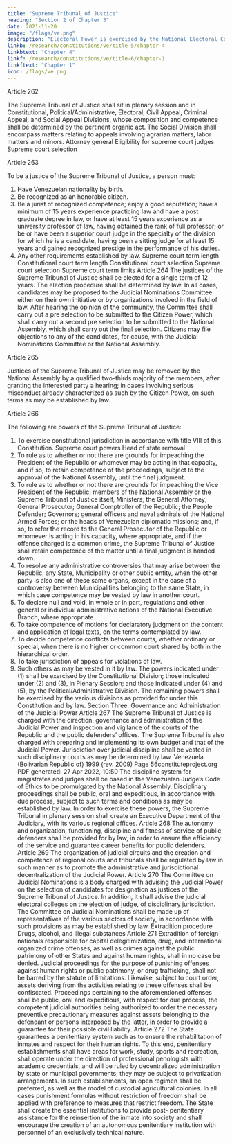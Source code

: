 ```yaml
---
title: "Supreme Tribunal of Justice"
heading: "Section 2 of Chapter 3"
date: 2021-11-20
image: "/flags/ve.png"
description: "Electoral Power is exercised by the National Electoral Council as governing body, and by the latter’s subordinate organs"
linkb: /research/constitutions/ve/title-5/chapter-4
linkbtext: "Chapter 4"
linkf: /research/constitutions/ve/title-6/chapter-1
linkftext: "Chapter 1"
icon: /flags/ve.png
---
```



Article 262

The Supreme Tribunal of Justice shall sit in plenary session and in Constitutional,
Political/Administrative, Electoral, Civil Appeal, Criminal Appeal, and Social Appeal
Divisions, whose composition and competence shall be determined by the pertinent
organic act.
The Social Division shall encompass matters relating to appeals involving agrarian
matters, labor matters and minors.
Attorney general
Eligibility for supreme court judges
Supreme court selection

Article 263

To be a justice of the Supreme Tribunal of Justice, a person must:
1. Have Venezuelan nationality by birth.
2. Be recognized as an honorable citizen.
3. Be a jurist of recognized competence; enjoy a good reputation; have a minimum
of 15 years experience practicing law and have a post graduate degree in law, or
have at least 15 years experience as a university professor of law, having
obtained the rank of full professor; or be or have been a superior court judge in
the specialty of the division for which he is a candidate, having been a sitting
judge for at least 15 years and gained recognized prestige in the performance of
his duties.
4. Any other requirements established by law.
Supreme court term length
Constitutional court term length
Constitutional court selection
Supreme court selection
Supreme court term limits
Article 264
The justices of the Supreme Tribunal of Justice shall be elected for a single term of 12
years. The election procedure shall be determined by law. In all cases, candidates may
be proposed to the Judicial Nominations Committee either on their own initiative or by
organizations involved in the field of law. After hearing the opinion of the community, the
Committee shall carry out a pre selection to be submitted to the Citizen Power, which
shall carry out a second pre selection to be submitted to the National Assembly, which
shall carry out the final selection.
Citizens may file objections to any of the candidates, for cause, with the Judicial
Nominations Committee or the National Assembly.


Article 265

Justices of the Supreme Tribunal of Justice may be removed by the National Assembly by a qualified two-thirds majority of the members, after granting the interested party a hearing; in cases involving serious misconduct already characterized as such by the Citizen Power, on such terms as may be established by law.

Article 266

The following are powers of the Supreme Tribunal of Justice:

1. To exercise constitutional jurisdiction in accordance with title VIII of this
Constitution.
Supreme court powers
Head of state removal
2. To rule as to whether or not there are grounds for impeaching the President of
the Republic or whomever may be acting in that capacity, and if so, to retain
competence of the proceedings, subject to the approval of the National
Assembly, until the final judgment.
3. To rule as to whether or not there are grounds for impeaching the Vice President
of the Republic; members of the National Assembly or the Supreme Tribunal of
Justice itself, Ministers; the General Attorney; General Prosecutor; General
Comptroller of the Republic; the People Defender; Governors; general officers
and naval admirals of the National Armed Forces; or the heads of Venezuelan
diplomatic missions; and, if so, to refer the record to the General Prosecutor of
the Republic or whomever is acting in his capacity, where appropriate, and if the
offense charged is a common crime, the Supreme Tribunal of Justice shall retain
competence of the matter until a final judgment is handed down.
4. To resolve any administrative controversies that may arise between the
Republic, any State, Municipality or other public entity, when the other party is
also one of these same organs, except in the case of a controversy between
Municipalities belonging to the same State, in which case competence may be
vested by law in another court.
5. To declare null and void, in whole or in part, regulations and other general or
individual administrative actions of the National Executive Branch, where
appropriate.
6. To take competence of motions for declaratory judgment on the content and
application of legal texts, on the terms contemplated by law.
7. To decide competence conflicts between courts, whether ordinary or special,
when there is no higher or common court shared by both in the hierarchical order.
8. To take jurisdiction of appeals for violations of law.
9. Such others as may be vested in it by law.
The powers indicated under (1) shall be exercised by the Constitutional Division; those
indicated under (2) and (3), in Plenary Session; and those indicated under (4) and (5), by
the Political/Administrative Division. The remaining powers shall be exercised by the
various divisions as provided for under this Constitution and by law.
Section Three. Governance and Administration of the Judicial Power
Article 267
The Supreme Tribunal of Justice is charged with the direction, governance and
administration of the Judicial Power and inspection and vigilance of the courts of the
Republic and the public defenders’ offices. The Supreme Tribunal is also charged with
preparing and implementing its own budget and that of the Judicial Power.
Jurisdiction over judicial discipline shall be vested in such disciplinary courts as may be
determined by law.
Venezuela (Bolivarian Republic of) 1999 (rev. 2009)
Page 56constituteproject.org
PDF generated: 27 Apr 2022, 10:50
The discipline system for magistrates and judges shall be based in the Venezuelan
Judge’s Code of Ethics to be promulgated by the National Assembly. Disciplinary
proceedings shall be public, oral and expeditious, in accordance with due process, subject
to such terms and conditions as may be established by law.
In order to exercise these powers, the Supreme Tribunal in plenary session shall create
an Executive Department of the Judiciary, with its various regional offices.
Article 268
The autonomy and organization, functioning, discipline and fitness of service of public
defenders shall be provided for by law, in order to ensure the efficiency of the service
and guarantee career benefits for public defenders.
Article 269
The organization of judicial circuits and the creation and competence of regional courts
and tribunals shall be regulated by law in such manner as to promote the administrative
and jurisdictional decentralization of the Judicial Power.
Article 270
The Committee on Judicial Nominations is a body charged with advising the Judicial
Power on the selection of candidates for designation as justices of the Supreme Tribunal
of Justice. In addition, it shall advise the judicial electoral colleges on the election of
judge, of disciplinary jurisdiction. The Committee on Judicial Nominations shall be made
up of representatives of the various sectors of society, in accordance with such
provisions as may be established by law.
Extradition procedure
Drugs, alcohol, and illegal substances
Article 271
Extradition of foreign nationals responsible for capital delegitimization, drug, and
international organized crime offenses, as well as crimes against the public patrimony of
other States and against human rights, shall in no case be denied. Judicial proceedings
for the purpose of punishing offenses against human rights or public patrimony, or drug
trafficking, shall not be barred by the statute of limitations. Likewise, subject to court
order, assets deriving from the activities relating to these offenses shall be confiscated.
Proceedings pertaining to the aforementioned offenses shall be public, oral and
expeditious, with respect for due process, the competent judicial authorities being
authorized to order the necessary preventive precautionary measures against assets
belonging to the defendant or persons interposed by the latter, in order to provide a
guarantee for their possible civil liability.
Article 272
The State guarantees a penitentiary system such as to ensure the rehabilitation of
inmates and respect for their human rights. To this end, penitentiary establishments
shall have areas for work, study, sports and recreation, shall operate under the direction
of professional penologists with academic credentials, and will be ruled by decentralized
administration by state or municipal governments; they may be subject to privatization
arrangements. In such establishments, an open regimen shall be preferred, as well as
the model of custodial agricultural colonies. In all cases punishment formulas without
restriction of freedom shall be applied with preference to measures that restrict
freedom. The State shall create the essential institutions to provide post- penitentiary
assistance for the reinsertion of the inmate into society and shall encourage the creation
of an autonomous penitentiary institution with personnel of an exclusively technical
nature.

